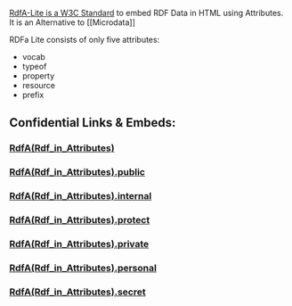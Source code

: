 [RdfA-Lite is a W3C Standard](http://www.w3.org/TR/rdfa-lite/) to embed RDF Data in HTML using Attributes. 
It is an Alternative to [[Microdata]]

RDFa Lite consists of only five attributes: 
- vocab 
- typeof 
- property 
- resource 
- prefix 


## Confidential Links & Embeds: 

### [RdfA(Rdf_in_Attributes)](/_Standards/W3C/RDF(Resource_Description_Framework)/RdfA(Rdf_in_Attributes).md) 

### [RdfA(Rdf_in_Attributes).public](/_public/W3C/RDF(Resource_Description_Framework)/RdfA(Rdf_in_Attributes).public.md) 

### [RdfA(Rdf_in_Attributes).internal](/_internal/W3C/RDF(Resource_Description_Framework)/RdfA(Rdf_in_Attributes).internal.md) 

### [RdfA(Rdf_in_Attributes).protect](/_protect/W3C/RDF(Resource_Description_Framework)/RdfA(Rdf_in_Attributes).protect.md) 

### [RdfA(Rdf_in_Attributes).private](/_private/W3C/RDF(Resource_Description_Framework)/RdfA(Rdf_in_Attributes).private.md) 

### [RdfA(Rdf_in_Attributes).personal](/_personal/W3C/RDF(Resource_Description_Framework)/RdfA(Rdf_in_Attributes).personal.md) 

### [RdfA(Rdf_in_Attributes).secret](/_secret/W3C/RDF(Resource_Description_Framework)/RdfA(Rdf_in_Attributes).secret.md)

